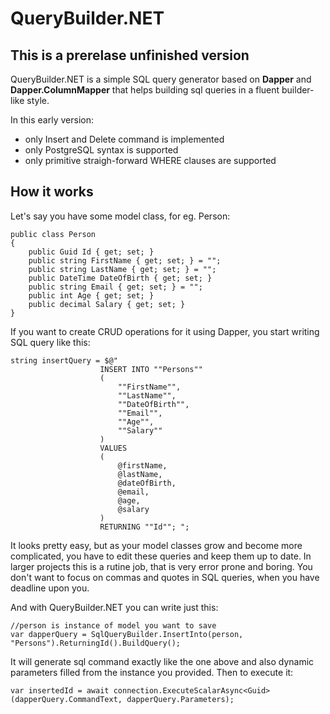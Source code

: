 # QueryBuilder.NET

## This is a prerelase unfinished version

QueryBuilder.NET is a simple SQL query generator based on **Dapper** and **Dapper.ColumnMapper** that helps building sql queries in a fluent builder-like style.

In this early version:
- only Insert and Delete command is implemented
- only PostgreSQL syntax is supported
- only primitive straigh-forward WHERE clauses are supported

## How it works

Let's say you have some model class, for eg. Person:

```
public class Person
{
    public Guid Id { get; set; }
    public string FirstName { get; set; } = "";
    public string LastName { get; set; } = "";    
    public DateTime DateOfBirth { get; set; }
    public string Email { get; set; } = "";
    public int Age { get; set; }
    public decimal Salary { get; set; }
}
```

If you want to create CRUD operations for it using Dapper, you start writing SQL query like this:
```
string insertQuery = $@"
                    INSERT INTO ""Persons""
                    (
                        ""FirstName"",
                        ""LastName"",
                        ""DateOfBirth"",
                        ""Email"",
                        ""Age"",
                        ""Salary""
                    )
                    VALUES
                    (
                        @firstName,
                        @lastName,
                        @dateOfBirth,
                        @email,
                        @age,
                        @salary
                    )
                    RETURNING ""Id""; ";
```

It looks pretty easy, but as your model classes grow and become more complicated, you have to edit these queries and keep them up to date.
In larger projects this is a rutine job, that is very error prone and boring. You don't want to focus on commas and quotes in SQL queries, when you have deadline upon you.

And with QueryBuilder.NET you can write just this:
```
//person is instance of model you want to save
var dapperQuery = SqlQueryBuilder.InsertInto(person, "Persons").ReturningId().BuildQuery();
```

It will generate sql command exactly like the one above and also dynamic parameters filled from the instance you provided.
Then to execute it:
```
var insertedId = await connection.ExecuteScalarAsync<Guid>(dapperQuery.CommandText, dapperQuery.Parameters);
```
